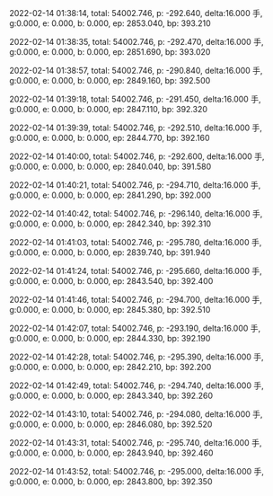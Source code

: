 2022-02-14 01:38:14, total: 54002.746, p: -292.640, delta:16.000 手, g:0.000, e: 0.000, b: 0.000, ep: 2853.040, bp: 393.210

2022-02-14 01:38:35, total: 54002.746, p: -292.470, delta:16.000 手, g:0.000, e: 0.000, b: 0.000, ep: 2851.690, bp: 393.020

2022-02-14 01:38:57, total: 54002.746, p: -290.840, delta:16.000 手, g:0.000, e: 0.000, b: 0.000, ep: 2849.160, bp: 392.500

2022-02-14 01:39:18, total: 54002.746, p: -291.450, delta:16.000 手, g:0.000, e: 0.000, b: 0.000, ep: 2847.110, bp: 392.320

2022-02-14 01:39:39, total: 54002.746, p: -292.510, delta:16.000 手, g:0.000, e: 0.000, b: 0.000, ep: 2844.770, bp: 392.160

2022-02-14 01:40:00, total: 54002.746, p: -292.600, delta:16.000 手, g:0.000, e: 0.000, b: 0.000, ep: 2840.040, bp: 391.580

2022-02-14 01:40:21, total: 54002.746, p: -294.710, delta:16.000 手, g:0.000, e: 0.000, b: 0.000, ep: 2841.290, bp: 392.000

2022-02-14 01:40:42, total: 54002.746, p: -296.140, delta:16.000 手, g:0.000, e: 0.000, b: 0.000, ep: 2842.340, bp: 392.310

2022-02-14 01:41:03, total: 54002.746, p: -295.780, delta:16.000 手, g:0.000, e: 0.000, b: 0.000, ep: 2839.740, bp: 391.940

2022-02-14 01:41:24, total: 54002.746, p: -295.660, delta:16.000 手, g:0.000, e: 0.000, b: 0.000, ep: 2843.540, bp: 392.400

2022-02-14 01:41:46, total: 54002.746, p: -294.700, delta:16.000 手, g:0.000, e: 0.000, b: 0.000, ep: 2845.380, bp: 392.510

2022-02-14 01:42:07, total: 54002.746, p: -293.190, delta:16.000 手, g:0.000, e: 0.000, b: 0.000, ep: 2844.330, bp: 392.190

2022-02-14 01:42:28, total: 54002.746, p: -295.390, delta:16.000 手, g:0.000, e: 0.000, b: 0.000, ep: 2842.210, bp: 392.200

2022-02-14 01:42:49, total: 54002.746, p: -294.740, delta:16.000 手, g:0.000, e: 0.000, b: 0.000, ep: 2843.340, bp: 392.260

2022-02-14 01:43:10, total: 54002.746, p: -294.080, delta:16.000 手, g:0.000, e: 0.000, b: 0.000, ep: 2846.080, bp: 392.520

2022-02-14 01:43:31, total: 54002.746, p: -295.740, delta:16.000 手, g:0.000, e: 0.000, b: 0.000, ep: 2843.940, bp: 392.460

2022-02-14 01:43:52, total: 54002.746, p: -295.000, delta:16.000 手, g:0.000, e: 0.000, b: 0.000, ep: 2843.800, bp: 392.350